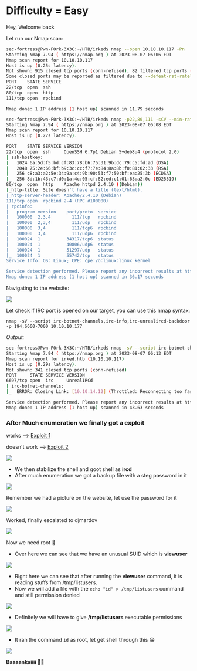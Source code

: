 # Difficulty = Easy

Hey, Welcome back

Let run our Nmap scan:

```sh
sec-fortress@Pwn-F0rk-3X3C:~/HTB/irked$ nmap --open 10.10.10.117 -Pn
Starting Nmap 7.94 ( https://nmap.org ) at 2023-08-07 06:06 EDT
Nmap scan report for 10.10.10.117
Host is up (0.25s latency).
Not shown: 915 closed tcp ports (conn-refused), 82 filtered tcp ports (no-response)
Some closed ports may be reported as filtered due to --defeat-rst-ratelimit
PORT    STATE SERVICE
22/tcp  open  ssh
80/tcp  open  http
111/tcp open  rpcbind

Nmap done: 1 IP address (1 host up) scanned in 11.79 seconds

sec-fortress@Pwn-F0rk-3X3C:~/HTB/irked$ nmap -p22,80,111 -sCV --min-rate=1000 10.10.10.117 -Pn
Starting Nmap 7.94 ( https://nmap.org ) at 2023-08-07 06:08 EDT
Nmap scan report for 10.10.10.117
Host is up (0.27s latency).

PORT    STATE SERVICE VERSION
22/tcp  open  ssh     OpenSSH 6.7p1 Debian 5+deb8u4 (protocol 2.0)
| ssh-hostkey: 
|   1024 6a:5d:f5:bd:cf:83:78:b6:75:31:9b:dc:79:c5:fd:ad (DSA)
|   2048 75:2e:66:bf:b9:3c:cc:f7:7e:84:8a:8b:f0:81:02:33 (RSA)
|   256 c8:a3:a2:5e:34:9a:c4:9b:90:53:f7:50:bf:ea:25:3b (ECDSA)
|_  256 8d:1b:43:c7:d0:1a:4c:05:cf:82:ed:c1:01:63:a2:0c (ED25519)
80/tcp  open  http    Apache httpd 2.4.10 ((Debian))
|_http-title: Site doesn't have a title (text/html).
|_http-server-header: Apache/2.4.10 (Debian)
111/tcp open  rpcbind 2-4 (RPC #100000)
| rpcinfo: 
|   program version    port/proto  service
|   100000  2,3,4        111/tcp   rpcbind
|   100000  2,3,4        111/udp   rpcbind
|   100000  3,4          111/tcp6  rpcbind
|   100000  3,4          111/udp6  rpcbind
|   100024  1          34317/tcp6  status
|   100024  1          40806/udp6  status
|   100024  1          51297/udp   status
|_  100024  1          55742/tcp   status
Service Info: OS: Linux; CPE: cpe:/o:linux:linux_kernel

Service detection performed. Please report any incorrect results at https://nmap.org/submit/ .
Nmap done: 1 IP address (1 host up) scanned in 36.17 seconds

```

Navigating to the website:

![](https://i.imgur.com/cc7PpNZ.png)

Let check if IRC port is opened on our target, you can use this nmap syntax:

`nmap -sV --script irc-botnet-channels,irc-info,irc-unrealircd-backdoor -p 194,6660-7000 10.10.10.177`

*Output:*

```sh
sec-fortress@Pwn-F0rk-3X3C:~/HTB/irked$ nmap -sV --script irc-botnet-channels,irc-info,irc-unrealircd-backdoor -p 194,6660-7000 10.10.10.117
Starting Nmap 7.94 ( https://nmap.org ) at 2023-08-07 06:13 EDT
Nmap scan report for irked.htb (10.10.10.117)
Host is up (0.29s latency).
Not shown: 341 closed tcp ports (conn-refused)
PORT     STATE SERVICE VERSION
6697/tcp open  irc     UnrealIRCd
| irc-botnet-channels: 
|_  ERROR: Closing Link: [10.10.14.12] (Throttled: Reconnecting too fast) -Email djmardov@irked.htb for more information.

Service detection performed. Please report any incorrect results at https://nmap.org/submit/ .
Nmap done: 1 IP address (1 host up) scanned in 43.63 seconds
```

### After Much enumeration we finally got a exploit

works  --> [Exploit 1](https://github.com/geek-repo/UnrealIRCd-3.2.8.1/blob/master/poc.py)

doesn't work --> [Exploit 2](https://www.exploit-db.com/exploits/13853)

![](https://i.imgur.com/hTtogtO.png)

- We then stabilize the shell and goot shell as **ircd** 
- After much enumeration we got a backup file with a steg password in it

![](https://i.imgur.com/FEQGnG5.png)

Remember we had a picture on the website, let use the password for it

![](https://i.imgur.com/LBAygqu.png)

Worked, finally escalated to djmardov

![](https://i.imgur.com/DMyZLz8.png)

Now we need root 🚫

- Over here we can see that we have an unusual SUID which is **viewuser**

![](https://i.imgur.com/2yCbSrO.png)

- Right here we can see that after running the **viewuser** command, it is reading stuffs from /tmp/listusers.
- Now we will add a file with the `echo "id" > /tmp/listusers` command and still permission denied

![](https://i.imgur.com/4L9t5ju.png)

- Definitely we will have to give **/tmp/listusers** executable permissions

![](https://i.imgur.com/XFV4Slg.png)

- It ran the command `id` as root, let get shell through this 😀

![](https://i.imgur.com/ypP1TA2.png)

**Baaaankaiiii 👨‍💻**

